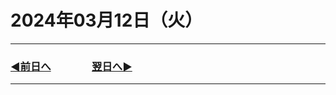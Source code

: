 # 2024年03月12日（火）

---

### [◀️前日へ](https://github.com/yuasys/chatty-journal/blob/main/2024/03/2024-03-11.md)&emsp;&emsp;&emsp;&emsp;[翌日へ▶️](https://github.com/yuasys/chatty-journal/blob/main/2024/03/2024-03-13.md)

---

